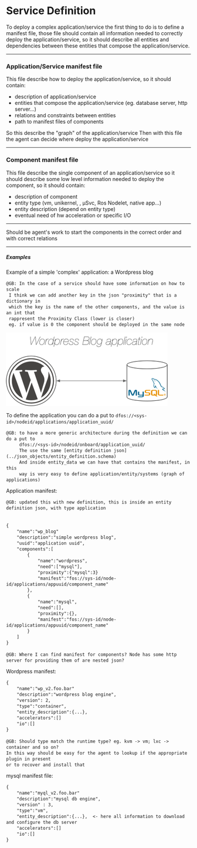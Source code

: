 # Service Definition

To deploy a complex application/service the first thing to do is to define a manifest file,
those file should contain all information needed to correctly deploy the application/service,
so it should describe all entities and dependencies between these entities that compose the application/service.

---

### Application/Service manifest file

This file describe how to deploy the application/service, so it should contain:

- description of application/service
- entities that compose the application/service (eg. database server, http server...)
- relations and constraints between entities
- path to manifest files of components


So this describe the "graph" of the application/service
Then with this file the agent can decide where deploy the application/service

---

### Component manifest file

This file describe the single component of an application/service so it should describe
some low level information needed to deploy the component, so it should contain:

- description of component
- entity type (vm, unikernel, , µSvc, Ros Nodelet, native app...)
- entity description (depend on entity type)
- eventual need of hw acceleration or specific I/O

---

Should be agent's work to start the components in the correct order and with correct relations


---

##### Examples

Example of a simple 'complex' application: a Wordpress blog

    @GB: In the case of a service should have some information on how to scale
     I think we can add another key in the json "proximity" that is a dictionary in
     which the key is the name of the other components, and the value is an int that 
     rappresent the Proximity Class (lower is closer)
     eg. if value is 0 the component should be deployed in the same node
     

![graph](../img/example_service.png)



To define the application you can do a put to `dfos://<sys-id>/nodeid/applications/application_uuid/`


    @GB: to have a more generic architecture during the definition we can do a put to
         dfos://<sys-id>/nodeid/onboard/application_uuid/
         The use the same [entity definition json](../json_objects/entity_definition.schema)
         And inside entity_data we can have that contains the manifest, in this
         way is very easy to define application/entity/systems (graph of applications)

 
Application manifest:

    @GB: updated this with new definition, this is inside an entity definition json, with type application
    

    {
        "name":"wp_blog"
        "description":"simple wordpress blog",
        "uuid":"application uuid",
        "components":[
            {
                "name":"wordpress",
                "need":["mysql"],
                "proximity":{"mysql":3}
                "manifest":"fos://sys-id/node-id/applications/appuuid/component_name"
            },
            {
                "name":"mysql",
                "need":[],
                "proximity":{},
                "manifest":"fos://sys-id/node-id/applications/appuuid/component_name"
            }
        ]
    }

    @GB: Where I can find manifest for components? Node has some http server for providing them of are nested json?

Wordpress manifest:

    {
        "name":"wp_v2.foo.bar"
        "description":"wordpress blog engine",
        "version": 2,
        "type":"container",
        "entity_description":{...},
        "accelerators":[]
        "io":[]
    }

    @GB: Should type match the runtime type? eg. kvm -> vm; lxc -> container and so on?
    In this way should be easy for the agent to lookup if the appropriate plugin in present
    or to recover and install that

mysql manifest file:

    {
        "name":"myql_v2.foo.bar"
        "description":"mysql db engine",
        "version" : 3,
        "type":"vm",
        "entity_description":{...},  <- here all information to download and configure the db server
        "accelerators":[]
        "io":[]
    }
 